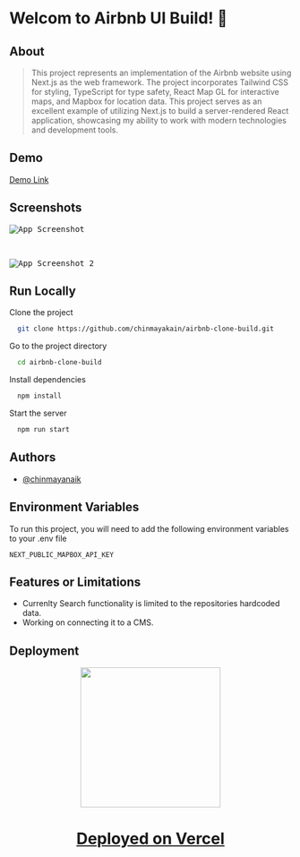 
# Welcom to Airbnb UI Build! 👋


## About

> This project represents an implementation of the Airbnb website using Next.js as the web framework. The project incorporates Tailwind CSS for styling, TypeScript for type safety, React Map GL for interactive maps, and Mapbox for location data. This project serves as an excellent example of utilizing Next.js to build a server-rendered React application, showcasing my ability to work with modern technologies and development tools.
## Demo

[Demo Link](https://airbnb-clone-build-gilt.vercel.app/)
## Screenshots

<kbd> ![App Screenshot](https://user-images.githubusercontent.com/52573685/211854671-5de8be06-1d78-4402-827e-3d2ee679095a.PNG) </kbd>

</br>


<kbd> ![App Screenshot 2](https://user-images.githubusercontent.com/52573685/211855070-57be3083-d05d-4c02-a56a-e71fbd38e311.PNG) </kbd>


## Run Locally

Clone the project

```bash
  git clone https://github.com/chinmayakain/airbnb-clone-build.git
```

Go to the project directory

```bash
  cd airbnb-clone-build
```

Install dependencies

```bash
  npm install
```

Start the server

```bash
  npm run start
```


## Authors

- [@chinmayanaik](https://www.github.com/chinmayakain)


## Environment Variables

To run this project, you will need to add the following environment variables to your .env file

`NEXT_PUBLIC_MAPBOX_API_KEY`


## Features or Limitations

- Currenlty Search functionality is limited to the repositories hardcoded data.
- Working on connecting it to a CMS.


## Deployment

<p align="center">
  <img src="https://user-images.githubusercontent.com/52573685/211855743-f283c5c0-8244-421f-9119-de3a34e345af.png" width="250">
<p>

 
<div align="center">
    <h1>
        <a href="https://vercel.com/">
            Deployed on Vercel
        </a>
    </h1>
</div>
